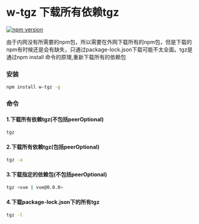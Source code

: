 # w-tgz 下载所有依赖tgz

[![npm version](https://img.shields.io/npm/v/npm.svg)](https://npm.im/npm)

由于内网没有所需要的npm包，所以需要在外网下载所有的npm包，但是下载的npm有时候还是会有缺失，只通过package-lock.json下载可能不太全面。tgz是通过npm install 命令的原理,重新下载所有的依赖包



### 安装

```bash
npm install w-tgz -g
```

### 命令
#### 1.下载所有依赖tgz(不包括peerOptional)
```bash
tgz
```
#### 2.下载所有依赖tgz(包括peerOptional)
```bash
tgz -a
```
#### 3.下载指定的依赖包(不包括peerOptional)
```bash
tgz <vue | vue@0.0.0>
```
#### 4.下载package-lock.json下的所有tgz
```bash
tgz -l
```
